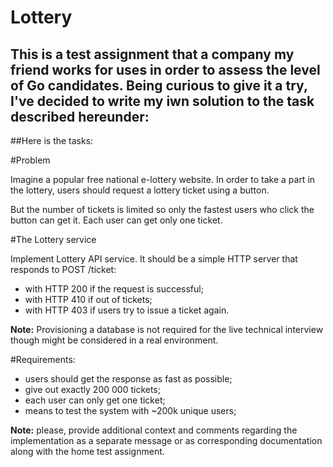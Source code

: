 # Lottery
## This is a test assignment that a company my friend works for uses in order to assess the level of Go candidates. Being curious to give it a try, I've decided to write my iwn solution to the task described hereunder:

##Here is the tasks:

#Problem

Imagine a popular free national e-lottery website. In order to take a part in the lottery, users should request a lottery ticket using a button. 

But the number of tickets is limited so only the fastest users who click the button can get it. Each user can get only one ticket.

#The Lottery service

Implement Lottery API service. It should be a simple HTTP server that responds to POST /ticket:
- with HTTP 200 if the request is successful;
- with HTTP 410 if out of tickets;
- with HTTP 403 if users try to issue a ticket again.

**Note:** Provisioning a database is not required for the live technical interview though might be considered in a real environment.

#Requirements:

- users should get the response as fast as possible;
- give out exactly 200 000 tickets;
- each user can only get one ticket;
- means to test the system with ~200k unique users;

**Note:** please, provide additional context and comments regarding the implementation as a separate message or as corresponding documentation along with the home test assignment.
